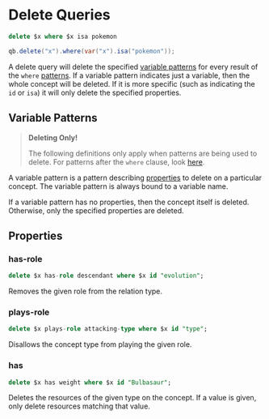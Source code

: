 # Delete Queries

```sql
delete $x where $x isa pokemon
```
```java
qb.delete("x").where(var("x").isa("pokemon"));
```

A delete query will delete the specified [variable
patterns](#variable-patterns) for every result of the `where`
[patterns](patterns.md). If a variable pattern indicates just a variable, then
the whole concept will be deleted. If it is more specific (such as indicating
the `id` or `isa`) it will only delete the specified properties.

## Variable Patterns

> **Deleting Only!**
> 
> The following definitions only apply when patterns are being used to delete.
> For patterns after the `where` clause, look [here](patterns.md).

A variable pattern is a pattern describing [properties](#properties) to delete
on a particular concept. The variable pattern is always bound to a variable
name.

If a variable pattern has no properties, then the concept itself is deleted.
Otherwise, only the specified properties are deleted.

## Properties

### has-role

```sql
delete $x has-role descendant where $x id "evolution";
```

Removes the given role from the relation type.

### plays-role

```sql
delete $x plays-role attacking-type where $x id "type";
```

Disallows the concept type from playing the given role.

### has

```sql
delete $x has weight where $x id "Bulbasaur";
```

Deletes the resources of the given type on the concept. If a value is given,
only delete resources matching that value.
